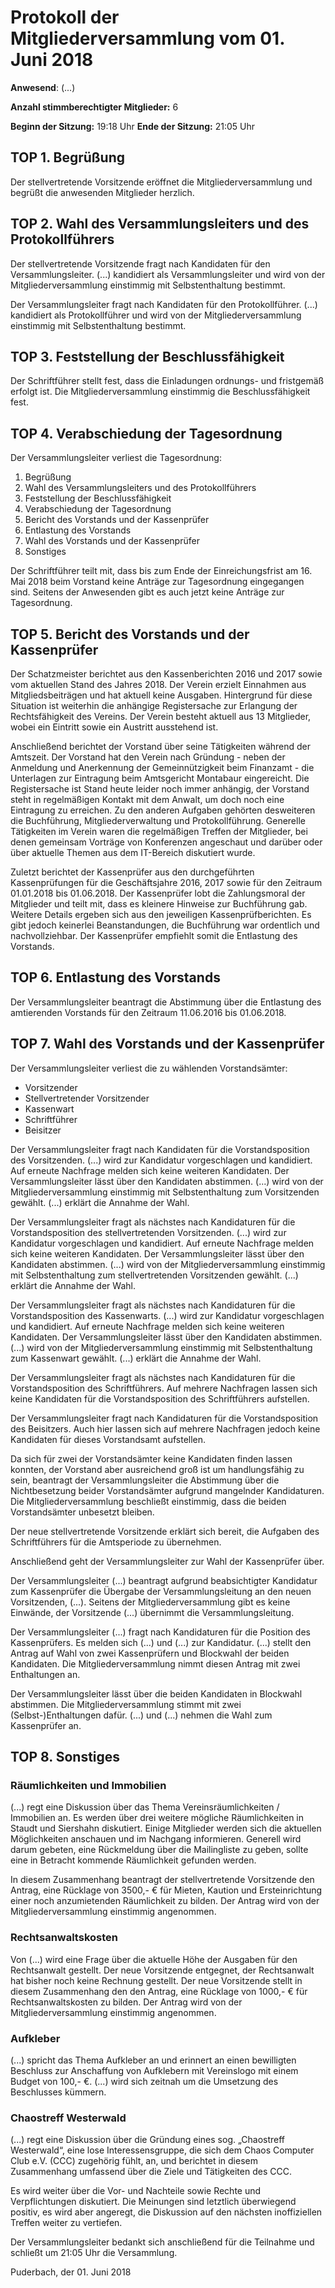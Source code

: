 Protokoll der Mitgliederversammlung vom 01. Juni 2018
===========================================================

**Anwesend**: (...)

**Anzahl stimmberechtigter Mitglieder:** 6

**Beginn der Sitzung:** 19:18 Uhr
**Ende der Sitzung:** 21:05 Uhr

## TOP 1. Begrüßung

Der stellvertretende Vorsitzende eröffnet die Mitgliederversammlung und begrüßt die anwesenden Mitglieder herzlich.


## TOP 2. Wahl des Versammlungsleiters und des Protokollführers

Der stellvertretende Vorsitzende fragt nach Kandidaten für den Versammlungsleiter. (...) kandidiert als Versammlungsleiter und wird von der Mitgliederversammlung einstimmig mit Selbstenthaltung bestimmt.

Der Versammlungsleiter fragt nach Kandidaten für den Protokollführer. (...) kandidiert als Protokollführer und wird von der Mitgliederversammlung einstimmig mit Selbstenthaltung bestimmt.


## TOP 3. Feststellung der Beschlussfähigkeit

Der Schriftführer stellt fest, dass die Einladungen ordnungs- und fristgemäß erfolgt ist. Die Mitgliederversammlung einstimmig die Beschlussfähigkeit fest.


## TOP 4. Verabschiedung der Tagesordnung

Der Versammlungsleiter verliest die Tagesordnung:

1.	Begrüßung
2.	Wahl des Versammlungsleiters und des Protokollführers
3.	Feststellung der Beschlussfähigkeit
4.	Verabschiedung der Tagesordnung
5.	Bericht des Vorstands und der Kassenprüfer
6.	Entlastung des Vorstands
7.	Wahl des Vorstands und der Kassenprüfer
8.	Sonstiges

Der Schriftführer teilt mit, dass bis zum Ende der Einreichungsfrist am 16. Mai 2018 beim Vorstand keine Anträge zur Tagesordnung eingegangen sind. Seitens der Anwesenden gibt es auch jetzt keine Anträge zur Tagesordnung.

## TOP 5. Bericht des Vorstands und der Kassenprüfer

Der Schatzmeister berichtet aus den Kassenberichten 2016 und 2017 sowie vom aktuellen Stand des Jahres 2018. Der Verein erzielt Einnahmen aus Mitgliedsbeiträgen und hat aktuell keine Ausgaben. Hintergrund für diese Situation ist weiterhin die anhängige Registersache zur Erlangung der Rechtsfähigkeit des Vereins. Der Verein besteht aktuell aus 13 Mitglieder, wobei ein Eintritt sowie ein Austritt ausstehend ist.

Anschließend berichtet der Vorstand über seine Tätigkeiten während der Amtszeit. Der Vorstand hat den Verein nach Gründung - neben der Anmeldung und Anerkennung der Gemeinnützigkeit beim Finanzamt - die Unterlagen zur Eintragung beim Amtsgericht Montabaur eingereicht. Die Registersache ist Stand heute leider noch immer anhängig, der Vorstand steht in regelmäßigen Kontakt mit dem Anwalt, um doch noch eine Eintragung zu erreichen. Zu den anderen Aufgaben gehörten desweiteren die Buchführung, Mitgliederverwaltung und Protokollführung. Generelle Tätigkeiten im Verein waren die regelmäßigen Treffen der Mitglieder, bei denen gemeinsam Vorträge von Konferenzen angeschaut und darüber oder über aktuelle Themen aus dem IT-Bereich diskutiert wurde.

Zuletzt berichtet der Kassenprüfer aus den durchgeführten Kassenprüfungen für die Geschäftsjahre 2016, 2017 sowie für den Zeitraum 01.01.2018 bis 01.06.2018. Der Kassenprüfer lobt die Zahlungsmoral der Mitglieder und teilt mit, dass es kleinere Hinweise zur Buchführung gab. Weitere Details ergeben sich aus den jeweiligen Kassenprüfberichten. Es gibt jedoch keinerlei Beanstandungen, die Buchführung war ordentlich und nachvollziehbar. Der Kassenprüfer empfiehlt somit die Entlastung des Vorstands.


## TOP 6. Entlastung des Vorstands

Der Versammlungsleiter beantragt die Abstimmung über die Entlastung des amtierenden Vorstands für den Zeitraum 11.06.2016 bis 01.06.2018.


## TOP 7. Wahl des Vorstands und der Kassenprüfer

Der Versammlungsleiter verliest die zu wählenden Vorstandsämter:

 * Vorsitzender
 * Stellvertretender Vorsitzender
 * Kassenwart
 * Schriftführer
 * Beisitzer

Der Versammlungsleiter fragt nach Kandidaten für die Vorstandsposition des Vorsitzenden. (...) wird zur Kandidatur vorgeschlagen und kandidiert. Auf erneute Nachfrage melden sich keine weiteren Kandidaten. Der Versammlungsleiter lässt über den Kandidaten abstimmen. (...) wird von der Mitgliederversammlung einstimmig mit Selbstenthaltung zum Vorsitzenden gewählt. (...) erklärt die Annahme der Wahl.

Der Versammlungsleiter fragt als nächstes nach Kandidaturen für die Vorstandsposition des stellvertretenden Vorsitzenden. (...) wird zur Kandidatur vorgeschlagen und kandidiert. Auf erneute Nachfrage melden sich keine weiteren Kandidaten. Der Versammlungsleiter lässt über den Kandidaten abstimmen. (...) wird von der Mitgliederversammlung einstimmig mit Selbstenthaltung zum stellvertretenden Vorsitzenden gewählt. (...) erklärt die Annahme der Wahl.

Der Versammlungsleiter fragt als nächstes nach Kandidaturen für die Vorstandsposition des Kassenwarts. (...) wird zur Kandidatur vorgeschlagen und kandidiert. Auf erneute Nachfrage melden sich keine weiteren Kandidaten. Der Versammlungsleiter lässt über den Kandidaten abstimmen. (...) wird von der Mitgliederversammlung einstimmig mit Selbstenthaltung zum Kassenwart gewählt. (...) erklärt die Annahme der Wahl.

Der Versammlungsleiter fragt als nächstes nach Kandidaturen für die Vorstandsposition des Schriftführers. Auf mehrere Nachfragen lassen sich keine Kandidaten für die Vorstandsposition des Schriftführers aufstellen.

Der Versammlungsleiter fragt nach Kandidaturen für die Vorstandsposition des Beisitzers. Auch hier lassen sich auf mehrere Nachfragen jedoch keine Kandidaten für dieses Vorstandsamt aufstellen.

Da sich für zwei der Vorstandsämter keine Kandidaten finden lassen konnten, der Vorstand aber ausreichend groß ist um handlungsfähig zu sein, beantragt der Versammlungsleiter die Abstimmung über die Nichtbesetzung beider Vorstandsämter aufgrund mangelnder Kandidaturen. Die Mitgliederversammlung beschließt einstimmig, dass die beiden Vorstandsämter unbesetzt bleiben.

Der neue stellvertretende Vorsitzende erklärt sich bereit, die Aufgaben des Schriftführers für die Amtsperiode zu übernehmen.

Anschließend geht der Versammlungsleiter zur Wahl der Kassenprüfer über.

Der Versammlungsleiter (...) beantragt aufgrund beabsichtigter Kandidatur zum Kassenprüfer die Übergabe der Versammlungsleitung an den neuen Vorsitzenden, (...). Seitens der Mitgliederversammlung gibt es keine Einwände, der Vorsitzende (...) übernimmt die Versammlungsleitung.

Der Versammlungsleiter (...) fragt nach Kandidaturen für die Position des Kassenprüfers. Es melden sich (...) und (...) zur Kandidatur. (...) stellt den Antrag auf Wahl von zwei Kassenprüfern und Blockwahl der beiden Kandidaten. Die Mitgliederversammlung nimmt diesen Antrag mit zwei Enthaltungen an.

Der Versammlungsleiter lässt über die beiden Kandidaten in Blockwahl abstimmen. Die Mitgliederversammlung stimmt mit zwei (Selbst-)Enthaltungen dafür. (...) und (...) nehmen die Wahl zum Kassenprüfer an.


## TOP 8. Sonstiges


### Räumlichkeiten und Immobilien

(...) regt eine Diskussion über das Thema Vereinsräumlichkeiten / Immobilien an. Es werden über drei weitere mögliche Räumlichkeiten in Staudt und Siershahn diskutiert. Einige Mitglieder werden sich die aktuellen Möglichkeiten anschauen und im Nachgang informieren. Generell wird darum gebeten, eine Rückmeldung über die Mailingliste zu geben, sollte eine in Betracht kommende Räumlichkeit gefunden werden.

In diesem Zusammenhang beantragt der stellvertretende Vorsitzende den Antrag, eine Rücklage von 3500,- € für Mieten, Kaution und Ersteinrichtung einer noch anzumietenden Räumlichkeit zu bilden. Der Antrag wird von der Mitgliederversammlung einstimmig angenommen.


### Rechtsanwaltskosten

Von (...) wird eine Frage über die aktuelle Höhe der Ausgaben für den Rechtsanwalt gestellt. Der neue Vorsitzende entgegnet, der Rechtsanwalt hat bisher noch keine Rechnung gestellt. Der neue Vorsitzende stellt in diesem Zusammenhang den den Antrag, eine Rücklage von 1000,- € für Rechtsanwaltskosten zu bilden. Der Antrag wird von der Mitgliederversammlung einstimmig angenommen.


### Aufkleber

(...) spricht das Thema Aufkleber an und erinnert an einen bewilligten Beschluss zur Anschaffung von Aufklebern mit Vereinslogo mit einem Budget von 100,- €. (...) wird sich zeitnah um die Umsetzung des Beschlusses kümmern.



### Chaostreff Westerwald

(...) regt eine Diskussion über die Gründung eines sog. „Chaostreff Westerwald“, eine lose Interessensgruppe, die sich dem Chaos Computer Club e.V. (CCC) zugehörig fühlt, an, und berichtet in diesem Zusammenhang umfassend über die Ziele und Tätigkeiten des CCC.

Es wird weiter über die Vor- und Nachteile sowie Rechte und Verpflichtungen diskutiert. Die Meinungen sind letztlich überwiegend positiv, es wird aber angeregt, die Diskussion auf den nächsten inoffiziellen Treffen weiter zu vertiefen.

Der Versammlungsleiter bedankt sich anschließend für die Teilnahme und schließt um 21:05 Uhr die Versammlung.



Puderbach, der 01. Juni 2018
